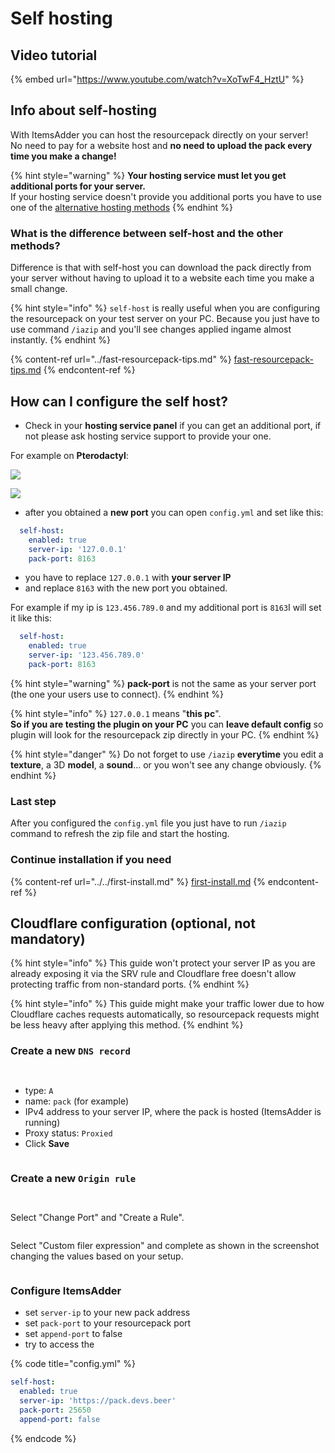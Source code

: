 # Self hosting

## Video tutorial

{% embed url="https://www.youtube.com/watch?v=XoTwF4_HztU" %}

## Info about self-hosting

With ItemsAdder you can host the resourcepack directly on your server!\
No need to pay for a website host and **no need to upload the pack every time you make a change!**

{% hint style="warning" %}
**Your hosting service must let you get additional ports for your server.**\
If your hosting service doesn't provide you additional ports you have to use one of the [alternative hosting methods](./)
{% endhint %}

### What is the difference between self-host and the other methods?

Difference is that with self-host you can download the pack directly from your server without having to upload it to a website each time you make a small change.

{% hint style="info" %}
`self-host` is really useful when you are configuring the resourcepack on your test server on your PC. Because you just have to use command `/iazip` and you'll see changes applied ingame almost instantly.
{% endhint %}

{% content-ref url="../fast-resourcepack-tips.md" %}
[fast-resourcepack-tips.md](../fast-resourcepack-tips.md)
{% endcontent-ref %}

## How can I configure the self host?

* Check in your **hosting service panel** if you can get an additional port, if not please ask hosting service support to provide your one.

For example on **Pterodactyl**:

![](../../.gitbook/assets/image_\(104\).png)

![](../../.gitbook/assets/image_\(101\).png)

* after you obtained a **new port** you can open `config.yml` and set like this:

```yaml
  self-host:
    enabled: true
    server-ip: '127.0.0.1'
    pack-port: 8163
```

* you have to replace `127.0.0.1` with **your server IP**
* and replace `8163` with the new port you obtained.

For example if my ip is `123.456.789.0` and my additional port is `8163`I will set it like this:

```yaml
  self-host:
    enabled: true
    server-ip: '123.456.789.0'
    pack-port: 8163
```

{% hint style="warning" %}
**pack-port** is not the same as your server port (the one your users use to connect).
{% endhint %}

{% hint style="info" %}
`127.0.0.1` means "**this pc**".\
**So if you are testing the plugin on your PC** you can **leave default config** so plugin will look for the resourcepack zip directly in your PC.
{% endhint %}

{% hint style="danger" %}
Do not forget to use `/iazip` **everytime** you edit a **texture**, a 3D **model**, a **sound**... or you won't see any change obviously.
{% endhint %}

### Last step

After you configured the `config.yml` file you just have to run `/iazip` command to refresh the zip file and start the hosting.

### Continue installation if you need

{% content-ref url="../../first-install.md" %}
[first-install.md](../../first-install.md)
{% endcontent-ref %}

## Cloudflare configuration (optional, not mandatory)

{% hint style="info" %}
This guide won't protect your server IP as you are already exposing it via the SRV rule and Cloudflare free doesn't allow protecting traffic from non-standard ports.
{% endhint %}

{% hint style="info" %}
This guide might make your traffic lower due to how Cloudflare caches requests automatically, so resourcepack requests might be less heavy after applying this method.
{% endhint %}

### Create a new `DNS record`

<figure><img src="../../.gitbook/assets/image (2) (1).png" alt=""><figcaption></figcaption></figure>

<figure><img src="../../.gitbook/assets/image (8).png" alt=""><figcaption></figcaption></figure>

* type: `A`
* name: `pack` (for example)
* IPv4 address to your server IP, where the pack is hosted (ItemsAdder is running)
* Proxy status: `Proxied`
* Click **Save**

<figure><img src="../../.gitbook/assets/image (4).png" alt=""><figcaption></figcaption></figure>

### Create a new `Origin rule`

<figure><img src="../../.gitbook/assets/image (9).png" alt=""><figcaption></figcaption></figure>

<figure><img src="../../.gitbook/assets/image (1) (1) (1).png" alt=""><figcaption></figcaption></figure>

Select "Change Port" and "Create a Rule".

<figure><img src="../../.gitbook/assets/image (5).png" alt=""><figcaption></figcaption></figure>

Select "Custom filer expression" and complete as shown in the screenshot changing the values based on your setup.

<figure><img src="../../.gitbook/assets/image (10).png" alt=""><figcaption></figcaption></figure>

### Configure ItemsAdder

* set `server-ip` to your new pack address
* set  `pack-port` to your resourcepack port
* set `append-port` to false
* try to access the&#x20;

{% code title="config.yml" %}
```yml
self-host:
  enabled: true
  server-ip: 'https://pack.devs.beer'
  pack-port: 25650
  append-port: false
```
{% endcode %}
